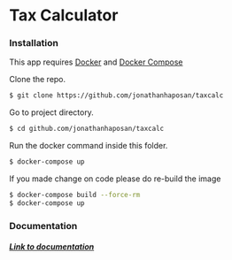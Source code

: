 # Tax Calculator

### Installation

This app requires [Docker](https://www.docker.com/products/docker-engine) and [Docker Compose](https://docs.docker.com/compose/install/)

Clone the repo.
```sh
$ git clone https://github.com/jonathanhaposan/taxcalc
```

Go to project directory.
```sh
$ cd github.com/jonathanhaposan/taxcalc
```

Run the docker command inside this folder.
```sh
$ docker-compose up
```

If you made change on code please do re-build the image
```sh
$ docker-compose build --force-rm 
$ docker-compose up
```

### Documentation

##### [Link to documentation](https://github.com/jonathanhaposan/taxcalc/tree/master/docs)